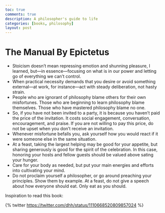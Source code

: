 ```yaml
---
toc: true
comments: true
description: A philosopher's guide to life
categories: [books, philosophy]
layout: post
---
```


# The Manual By Epictetus
- Stoicism doesn’t mean repressing emotion and shunning pleasure, I learned, but—in essence—focusing on what is in our power and letting go of everything we can’t control.
- When practical necessity demands that you desire or avoid something external—at work, for instance—act with steady deliberation, not hasty strain.
- People who are ignorant of philosophy blame others for their own misfortunes. Those who are beginning to learn philosophy blame themselves. Those who have mastered philosophy blame no one.
- So, if you have not been invited to a party, it is because you haven’t paid the price of the invitation. It costs social engagement, conversation, encouragement, and praise. If you are not willing to pay this price, do not be upset when you don’t receive an invitation.
- Whenever misfortune befalls you, ask yourself how you would react if it were someone else in the same situation.
- At a feast, taking the largest helping may be good for your appetite, but sharing generously is good for the spirit of the celebration. In this case, honoring your hosts and fellow guests should be valued above sating your hunger.
- Care for your body as needed, but put your main energies and efforts into cultivating your mind.
- Do not proclaim yourself a philosopher, or go around preaching your principles. Show them by example.  At a feast, do not give a speech about how everyone should eat. Only eat as you should.

Inspiration to read this book:

{% twitter https://twitter.com/dhh/status/1110668520809857024 %}
